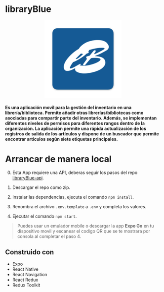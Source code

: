 # libraryBlue

<p align="center">
  <img height="250" src="./assets/icon.png" />
</p>

#### Es una aplicación movil para la gestión del inventario en una librería/biblioteca. Permite añadir otras librerías/bibliotecas como asociadas para compartir parte del inventario. Además, se implementan diferentes niveles de permisos para diferentes rangos dentro de la organización. La aplicación permite una rápida actualización de los registros de salida de los artículos y dispone de un buscador que permite encontrar artículos según siete etiquetas principales.

# Arrancar de manera local

0. Esta App requiere una API, deberas seguir los pasos del repo <a href="https://github.com/MrBluegru/libraryBlue-api">libraryBlue-api</a>. 

1. Descargar el repo como zip.

2. Instalar las dependencias, ejecuta el comando `npm install`.

3. Renombra el archivo `.env.template` a `.env`  y completa los valores.

4. Ejecutar el comando `npm start`.

> Puedes usar un emulador mobile o  descargar la app **Expo Go** en tu dispositivo movil y  escanear el codigo QR que se te mostrara por consola al completar el paso 4.


## Construido con

- Expo
- React Native
- React Navigation
- React Redux
- Redux Toolkit